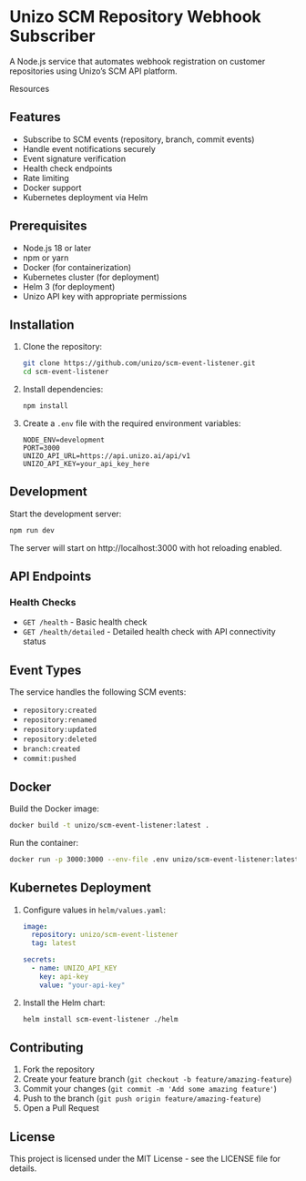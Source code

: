 # Unizo SCM Repository Webhook Subscriber

A Node.js service that automates webhook registration on customer repositories using Unizo’s SCM API platform.

Resources

## Features

- Subscribe to SCM events (repository, branch, commit events)
- Handle event notifications securely
- Event signature verification
- Health check endpoints
- Rate limiting
- Docker support
- Kubernetes deployment via Helm

## Prerequisites

- Node.js 18 or later
- npm or yarn
- Docker (for containerization)
- Kubernetes cluster (for deployment)
- Helm 3 (for deployment)
- Unizo API key with appropriate permissions

## Installation

1. Clone the repository:
   ```bash
   git clone https://github.com/unizo/scm-event-listener.git
   cd scm-event-listener
   ```

2. Install dependencies:
   ```bash
   npm install
   ```

3. Create a `.env` file with the required environment variables:
   ```env
   NODE_ENV=development
   PORT=3000
   UNIZO_API_URL=https://api.unizo.ai/api/v1
   UNIZO_API_KEY=your_api_key_here
   ```

## Development

Start the development server:
```bash
npm run dev
```

The server will start on http://localhost:3000 with hot reloading enabled.

## API Endpoints

### Health Checks

- `GET /health` - Basic health check
- `GET /health/detailed` - Detailed health check with API connectivity status

## Event Types

The service handles the following SCM events:
- `repository:created`
- `repository:renamed`
- `repository:updated`
- `repository:deleted`
- `branch:created`
- `commit:pushed`

## Docker

Build the Docker image:
```bash
docker build -t unizo/scm-event-listener:latest .
```

Run the container:
```bash
docker run -p 3000:3000 --env-file .env unizo/scm-event-listener:latest
```

## Kubernetes Deployment

1. Configure values in `helm/values.yaml`:
   ```yaml
   image:
     repository: unizo/scm-event-listener
     tag: latest

   secrets:
     - name: UNIZO_API_KEY
       key: api-key
       value: "your-api-key"
   ```

2. Install the Helm chart:
   ```bash
   helm install scm-event-listener ./helm
   ```

## Contributing

1. Fork the repository
2. Create your feature branch (`git checkout -b feature/amazing-feature`)
3. Commit your changes (`git commit -m 'Add some amazing feature'`)
4. Push to the branch (`git push origin feature/amazing-feature`)
5. Open a Pull Request

## License

This project is licensed under the MIT License - see the LICENSE file for details.
